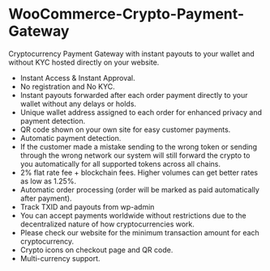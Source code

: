 # WooCommerce-Crypto-Payment-Gateway
Cryptocurrency Payment Gateway with instant payouts to your wallet and without KYC hosted directly on your website.


* Instant Access & Instant Approval.
* No registration and No KYC.
* Instant payouts forwarded after each order payment directly to your wallet without any delays or holds.
* Unique wallet address assigned to each order for enhanced privacy and payment detection.
* QR code shown on your own site for easy customer payments.
* Automatic payment detection.
* If the customer made a mistake sending to the wrong token or sending through the wrong network our system will still forward the crypto to you automatically for all supported tokens across all chains.
* 2% flat rate fee + blockchain fees. Higher volumes can get better rates as low as 1.25%.
* Automatic order processing (order will be marked as paid automatically after payment).
* Track TXID and payouts from wp-admin
* You can accept payments worldwide without restrictions due to the decentralized nature of how cryptocurrencies work.
* Please check our website for the minimum transaction amount for each cryptocurrency.
* Crypto icons on checkout page and QR code.
* Multi-currency support.